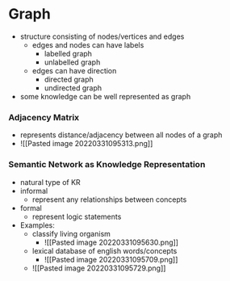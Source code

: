# Graph
+ structure consisting of nodes/vertices and edges
	+ edges and nodes can have labels
		+ labelled graph
		+ unlabelled graph
	+ edges can have direction
		+ directed graph
		+ undirected graph
+ some knowledge can be well represented as graph

### Adjacency Matrix
+ represents distance/adjacency between all nodes of a graph
+ ![[Pasted image 20220331095313.png]]

### Semantic Network as Knowledge Representation
+ natural type of KR
+ informal
	+ represent any relationships between concepts
+ formal
	+ represent logic statements
+ Examples:
	+ classify living organism
		+ ![[Pasted image 20220331095630.png]]
	+ lexical database of english words/concepts
		+ ![[Pasted image 20220331095709.png]]
	+ ![[Pasted image 20220331095729.png]]
